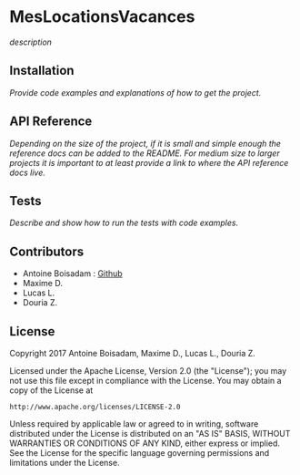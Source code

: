 # MesLocationsVacances

_description_

## Installation

_Provide code examples and explanations of how to get the project._

## API Reference

_Depending on the size of the project, if it is small and simple enough the reference docs can be added to the README. For medium size to larger projects it is important to at least provide a link to where the API reference docs live._

## Tests

_Describe and show how to run the tests with code examples._

## Contributors

* Antoine Boisadam : [Github](https://github.com/Antoine38660)
* Maxime D.
* Lucas L.
* Douria Z.


## License

Copyright 2017 Antoine Boisadam, Maxime D., Lucas L., Douria Z.

Licensed under the Apache License, Version 2.0 (the "License");
you may not use this file except in compliance with the License.
You may obtain a copy of the License at

    http://www.apache.org/licenses/LICENSE-2.0

Unless required by applicable law or agreed to in writing, software
distributed under the License is distributed on an "AS IS" BASIS,
WITHOUT WARRANTIES OR CONDITIONS OF ANY KIND, either express or implied.
See the License for the specific language governing permissions and
limitations under the License.
